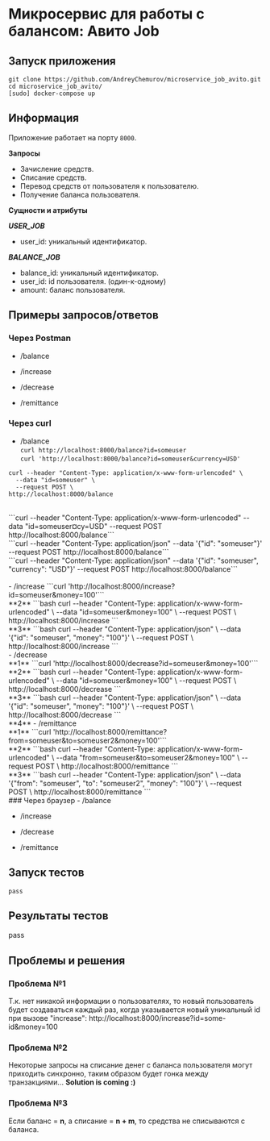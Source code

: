 # Микросервис для работы с балансом: Авито Job

## Запуск приложения
```
git clone https://github.com/AndreyChemurov/microservice_job_avito.git
cd microservice_job_avito/
[sudo] docker-compose up
```

## Информация
Приложение работает на порту ```8000```.

**Запросы** </br>

- Зачисление средств.
- Списание средств.
- Перевод средств от пользователя к пользователю.
- Получение баланса пользователя.

**Сущности и атрибуты** </br>

***USER_JOB*** </br>
- user_id: уникальный идентификатор.

***BALANCE_JOB*** </br>
- balance_id: уникальный идентификатор.
- user_id: id пользователя. (один-к-одному)
- amount: баланс пользователя.

## Примеры запросов/ответов

### Через Postman
- /balance </br>

- /increase </br>

- /decrease </br>

- /remittance </br>

### Через curl
- /balance </br>
```curl http://localhost:8000/balance?id=someuser``` </br>
```curl 'http://localhost:8000/balance?id=someuser&currency=USD'``` </br>
```
curl --header "Content-Type: application/x-www-form-urlencoded" \ 
  --data "id=someuser" \
  --request POST \
http://localhost:8000/balance
``` 
</br>
```curl --header "Content-Type: application/x-www-form-urlencoded" --data "id=someuser&currency=USD" --request POST http://localhost:8000/balance``` </br>
```curl --header "Content-Type: application/json" --data '{"id": "someuser"}' --request POST http://localhost:8000/balance``` </br>
```curl --header "Content-Type: application/json" --data '{"id": "someuser", "currency": "USD"}' --request POST http://localhost:8000/balance``` </br>
</br>
- /increase
```curl 'http://localhost:8000/increase?id=someuser&money=100'```
</br> **2**
```bash
curl --header "Content-Type: application/x-www-form-urlencoded" \
  --data "id=someuser&money=100" \
  --request POST \
  http://localhost:8000/increase
```
</br> **3**
```bash
curl --header "Content-Type: application/json" \
  --data '{"id": "someuser", "money": "100"}' \
  --request POST \
  http://localhost:8000/increase
```
</br>
- /decrease </br> **1**
```curl 'http://localhost:8000/decrease?id=someuser&money=100'```
</br> **2**
```bash
curl --header "Content-Type: application/x-www-form-urlencoded" \
  --data "id=someuser&money=100" \
  --request POST \
  http://localhost:8000/decrease
```
</br> **3**
```bash
curl --header "Content-Type: application/json" \
  --data '{"id": "someuser", "money": "100"}' \
  --request POST \
  http://localhost:8000/decrease
```
</br> **4**
- /remittance </br> **1**
```curl 'http://localhost:8000/remittance?from=someuser&to=someuser2&money=100'```
</br> **2**
```bash
curl --header "Content-Type: application/x-www-form-urlencoded" \
  --data "from=someuser&to=someuser2&money=100" \
  --request POST \
  http://localhost:8000/remittance
```
</br> **3**
```bash
curl --header "Content-Type: application/json" \
  --data '{"from": "someuser", "to": "someuser2", "money": "100"}' \
  --request POST \
  http://localhost:8000/remittance
```
</br>
### Через браузер
- /balance

- /increase

- /decrease

- /remittance

## Запуск тестов
```
pass
```

## Результаты тестов
pass

## Проблемы и решения
### Проблема №1
Т.к. нет никакой информации о пользователях, то новый пользователь будет создаваться каждый раз, когда указывается новый уникальный id при вызове "increase": http://localhost:8000/increase?id=some-id&money=100 </br>

### Проблема №2
Некоторые запросы на списание денег с баланса пользователя могут приходить синхронно, таким образом будет гонка между транзакциями... **Solution is coming :)**

### Проблема №3
Если баланс = **n**, а списание = **n + m**, то средства не списываются с баланса.
